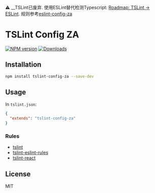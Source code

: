 :warning: __TSLint已废弃. 使用ESLint替代检测Typescript: [Roadmap: TSLint &rarr; ESLint](https://github.com/palantir/tslint/issues/4534). 规则参考[eslint-config-za](https://github.com/ZhonganTechENG/eslint-config-za)


# TSLint Config ZA

[![NPM version](https://img.shields.io/npm/v/tslint-config-za.svg?style=flat)](https://www.npmjs.com/package/tslint-config-za)
[![Downloads](http://img.shields.io/npm/dm/tslint-config-za.svg?style=flat)](https://npmjs.org/package/tslint-config-za)

## Installation

```sh
npm install tslint-config-za --save-dev
```

## Usage

In `tslint.json`:

```json
{
  "extends": "tslint-config-za"
}
```

### Rules
* [tslint](https://www.npmjs.com/package/tslint)
* [tslint-eslint-rules](https://www.npmjs.com/package/tslint-eslint-rules)
* [tslint-react](https://www.npmjs.com/package/tslint-react)

## License
MIT
